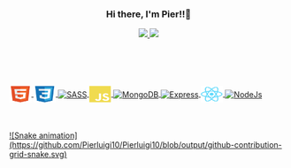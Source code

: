 <div align="center">
  <h3>Hi there, I'm Pier!!👋 </h3>
</div>

<!--
**Pierluigi10/Pierluigi10** is a ✨ _special_ ✨ repository because its `README.md` (this file) appears on your GitHub profile.

Here are some ideas to get you started:
- 🔭 I’m currently working on learning how to code. I want be a great web developer!
- 🌱 I’m currently learning MongoDB
- 👯 I’m looking to collaborate on 
- 💬 Ask me about ...
  - 📫 How to reach me: 
- ⚡ Fun fact:
 -->
 
 <div align="center">
  <a href="https://github.com/Pierluigi10">
  <img height="180em" src="https://github-readme-stats.vercel.app/api?username=Pierluigi10&show_icons=true&theme=cobalt&include_all_commits=true&count_private=true"/>
  <img height="180em" src="https://github-readme-stats.vercel.app/api/top-langs/?username=Pierluigi10&layout=compact&langs_count=7&theme=cobalt"/>
</div>
  
   <br>
    <br>
  
<div style="display: inline_block"><br>  
 <br><br> <img align="center" alt="HTML" height="30" width="40" src="https://raw.githubusercontent.com/devicons/devicon/master/icons/html5/html5-original.svg">
  <img align="center" alt="CSS" height="30" width="40" src="https://raw.githubusercontent.com/devicons/devicon/master/icons/css3/css3-original.svg">
  <img align="center" alt="SASS" height="30" width="40"  src="https://cdn.jsdelivr.net/gh/devicons/devicon/icons/sass/sass-original.svg" />
  <img align="center" alt="Js" height="30" width="40" src="https://raw.githubusercontent.com/devicons/devicon/master/icons/javascript/javascript-plain.svg">
  <img align="center" alt="MongoDB" height="30" width="40" src="https://cdn.jsdelivr.net/gh/devicons/devicon/icons/mongodb/mongodb-plain.svg" />
  <img align="center" alt="Express" height="30" width="40"  src="https://cdn.jsdelivr.net/gh/devicons/devicon/icons/express/express-original.svg" />
  <img align="center" alt="React" height="30" width="40" src="https://raw.githubusercontent.com/devicons/devicon/master/icons/react/react-original.svg">
  <img align="center" alt="NodeJs" height="30" width="40"  src="https://cdn.jsdelivr.net/gh/devicons/devicon/icons/nodejs/nodejs-original.svg" />
  </div>
    <br>
    <br>
    <br>
<div> 
    ![Snake animation](https://github.com/Pierluigi10/Pierluigi10/blob/output/github-contribution-grid-snake.svg)
 
</div>

